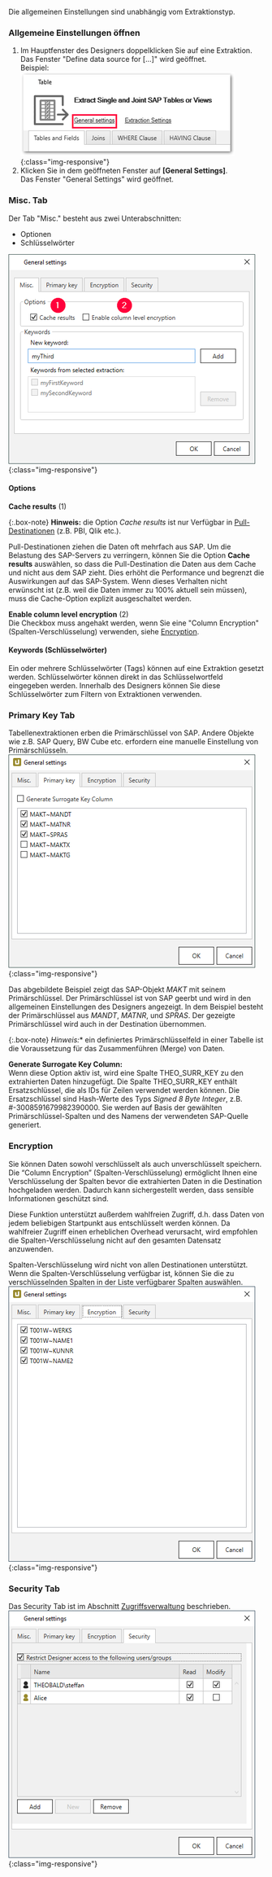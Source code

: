 Die allgemeinen Einstellungen sind unabhängig vom Extraktionstyp.


### Allgemeine Einstellungen öffnen
1. Im Hauptfenster des Designers doppelklicken Sie auf eine Extraktion.<br>
Das Fenster "Define data source for [...]" wird geöffnet.<br>
Beispiel:
![General-Settings](/img/content/General-Settings_designer.png){:class="img-responsive"}
2. Klicken Sie in dem geöffneten Fenster auf **[General Settings]**.<br>
Das Fenster "General Settings" wird geöffnet.


### Misc. Tab

Der Tab "Misc." besteht aus zwei Unterabschnitten:
- Optionen
- Schlüsselwörter

![General-Settings](/img/content/General-Settings.png){:class="img-responsive"}


#### Options

**Cache results** (1)

{:.box-note}
**Hinweis:** die Option *Cache results* ist nur Verfügbar in [Pull-Destinationen](../destinationen#pull--und-push-destinationen) (z.B. PBI, Qlik etc.).

Pull-Destinationen ziehen die Daten oft mehrfach aus SAP. Um die Belastung des SAP-Servers zu verringern, können Sie die Option **Cache results** auswählen,
so dass die Pull-Destination die Daten aus dem Cache und nicht aus dem SAP zieht.
Dies erhöht die Performance und begrenzt die Auswirkungen auf das SAP-System.
Wenn dieses Verhalten nicht erwünscht ist (z.B. weil die Daten immer zu 100% aktuell sein müssen), muss die Cache-Option explizit ausgeschaltet werden.
 
**Enable column level encryption** (2)<br>
Die Checkbox muss angehakt werden, wenn Sie eine "Column Encryption" (Spalten-Verschlüsselung) verwenden, siehe [Encryption](#encryption).

#### Keywords (Schlüsselwörter)

Ein oder mehrere Schlüsselwörter (Tags) können auf eine Extraktion gesetzt werden. 
Schlüsselwörter können direkt in das Schlüsselwortfeld eingegeben werden.
Innerhalb des Designers können Sie diese Schlüsselwörter zum Filtern von Extraktionen verwenden. 

### Primary Key Tab
Tabellenextraktionen erben die Primärschlüssel von SAP. Andere Objekte wie z.B. SAP Query, BW Cube etc. erfordern eine manuelle Einstellung von Primärschlüsseln. 
![General-Settings-Primary-Key](/img/content/XU_table_Primary_key.png){:class="img-responsive"}

Das abgebildete Beispiel zeigt das SAP-Objekt *MAKT* mit seinem Primärschlüssel. Der Primärschlüssel ist von SAP geerbt und wird in den allgemeinen Einstellungen des Designers angezeigt.
In dem Beispiel besteht der Primärschlüssel aus *MANDT*, *MATNR*, und *SPRAS*. Der gezeigte Primärschlüssel wird auch in der Destination übernommen. 

{:.box-note}
*Hinweis:** ein definiertes Primärschlüsselfeld in einer Tabelle ist die Voraussetzung für das Zusammenführen (Merge) von Daten. 

**Generate Surrogate Key Column:**<br>
Wenn diese Option aktiv ist, wird eine Spalte THEO_SURR_KEY zu den extrahierten Daten hinzugefügt.
Die Spalte THEO_SURR_KEY enthält Ersatzschlüssel, die als IDs für Zeilen verwendet werden können. 
Die Ersatzschlüssel sind Hash-Werte des Typs *Signed 8 Byte Integer*, z.B. #-3008591679982390000.
Sie werden auf Basis der gewählten Primärschlüssel-Spalten und des Namens der verwendeten SAP-Quelle generiert.

<!---
{:.box-warning}
**Warnung! Duplikate bei großen Datenmengen!**
Bei der Extraktion von mehr als 200 Millionen Zeilen, können Duplikate vorkommen.
-->

### Encryption
Sie können Daten sowohl verschlüsselt als auch unverschlüsselt speichern. 
Die “Column Encryption” (Spalten-Verschlüsselung) ermöglicht Ihnen eine Verschlüsselung der Spalten bevor die extrahierten Daten in die Destination hochgeladen werden. 
Dadurch kann sichergestellt werden, dass sensible Informationen geschützt sind.

Diese Funktion unterstützt außerdem wahlfreien Zugriff, d.h. dass Daten von jedem beliebigen Startpunkt aus entschlüsselt werden können. 
Da wahlfreier Zugriff einen erheblichen Overhead verursacht, wird empfohlen die Spalten-Verschlüsselung nicht auf den gesamten Datensatz anzuwenden.

Spalten-Verschlüsselung wird nicht von allen Destinationen unterstützt.
Wenn die Spalten-Verschlüsselung verfügbar ist, können Sie die zu verschlüsselnden Spalten in der Liste verfügbarer Spalten auswählen. <br>
![Column-Encryption](/img/content/xu/xu-column-encryption-01.png){:class="img-responsive"}

### Security Tab

Das Security Tab ist im Abschnitt [Zugriffsverwaltung](../sicherheit/zugriffsverwaltung#zugriffssteuerung-auf-extrakionsebene---extraction-settingsg) beschrieben. 
![Extraction-Settings_](/img/content/XU_Extraction_Security3.png){:class="img-responsive"}
